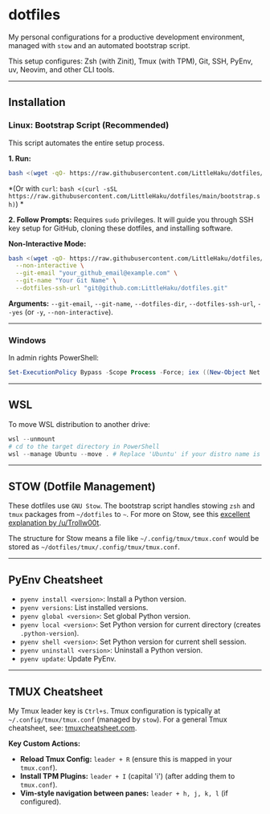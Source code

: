 # dotfiles

My personal configurations for a productive development environment, managed with `stow` and an automated bootstrap script.

This setup configures: Zsh (with Zinit), Tmux (with TPM), Git, SSH, PyEnv, uv, Neovim, and other CLI tools.

---

## Installation

### Linux: Bootstrap Script (Recommended)

This script automates the entire setup process.

**1. Run:**
   ```bash
   bash <(wget -qO- https://raw.githubusercontent.com/LittleHaku/dotfiles/main/bootstrap.sh)
   ```
   *(Or with `curl`: `bash <(curl -sSL https://raw.githubusercontent.com/LittleHaku/dotfiles/main/bootstrap.sh)`) *

**2. Follow Prompts:**
   Requires `sudo` privileges. It will guide you through SSH key setup for GitHub, cloning these dotfiles, and installing software.

**Non-Interactive Mode:**
   ```bash
   bash <(wget -qO- https://raw.githubusercontent.com/LittleHaku/dotfiles/main/bootstrap.sh) -- \
     --non-interactive \
     --git-email "your_github_email@example.com" \
     --git-name "Your Git Name" \
     --dotfiles-ssh-url "git@github.com:LittleHaku/dotfiles.git"
   ```
   **Arguments:** `--git-email`, `--git-name`, `--dotfiles-dir`, `--dotfiles-ssh-url`, `--yes` (or `-y`, `--non-interactive`).

---

### Windows
In admin rights PowerShell:
```powershell
Set-ExecutionPolicy Bypass -Scope Process -Force; iex ((New-Object Net.WebClient).DownloadString('https://raw.githubusercontent.com/LittleHaku/dotfiles/main/bootstrap.ps1'))
```

---
## WSL
To move WSL distribution to another drive:
```powershell
wsl --unmount
# cd to the target directory in PowerShell
wsl --manage Ubuntu --move . # Replace 'Ubuntu' if your distro name is different
```
---
## STOW (Dotfile Management)

These dotfiles use `GNU Stow`. The bootstrap script handles stowing `zsh` and `tmux` packages from `~/dotfiles` to `~`.
For more on Stow, see this [excellent explanation by /u/Trollw00t](https://www.reddit.com/r/archlinux/comments/bloeme/comment/emq8f5k/).

The structure for Stow means a file like `~/.config/tmux/tmux.conf` would be stored as `~/dotfiles/tmux/.config/tmux/tmux.conf`.

---
## PyEnv Cheatsheet

- `pyenv install <version>`: Install a Python version.
- `pyenv versions`: List installed versions.
- `pyenv global <version>`: Set global Python version.
- `pyenv local <version>`: Set Python version for current directory (creates `.python-version`).
- `pyenv shell <version>`: Set Python version for current shell session.
- `pyenv uninstall <version>`: Uninstall a Python version.
- `pyenv update`: Update PyEnv.

---
## TMUX Cheatsheet

My Tmux leader key is `Ctrl+s`. Tmux configuration is typically at `~/.config/tmux/tmux.conf` (managed by `stow`).
For a general Tmux cheatsheet, see: [tmuxcheatsheet.com](https://tmuxcheatsheet.com/).

**Key Custom Actions:**
- **Reload Tmux Config:** `leader + R` (ensure this is mapped in your `tmux.conf`).
- **Install TPM Plugins:** `leader + I` (capital 'i') (after adding them to `tmux.conf`).
- **Vim-style navigation between panes:** `leader + h, j, k, l` (if configured).
